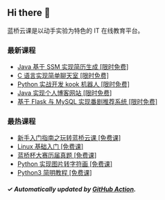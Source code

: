 ## Hi there 👋

蓝桥云课是以动手实验为特色的 IT 在线教育平台。

### 最新课程

<!-- LATEST:START -->
- [Java 基于 SSM 实现简历生成 [限时免费]](https://www.lanqiao.cn/courses/875/)
- [C 语言实现简单聊天室 [限时免费]](https://www.lanqiao.cn/courses/602/)
- [Python 实战开发 kook 机器人 [限时免费]](https://www.lanqiao.cn/courses/18797/)
- [Java 实现个人博客网站 [限时免费]](https://www.lanqiao.cn/courses/930/)
- [基于 Flask 与 MySQL 实现番剧推荐系统 [限时免费]](https://www.lanqiao.cn/courses/633/)
<!-- LATEST:END -->

### 最热课程

<!-- HOTEST:START -->
- [新手入门指南之玩转蓝桥云课 [免费课]](https://www.lanqiao.cn/courses/63/)
- [Linux 基础入门 [免费课]](https://www.lanqiao.cn/courses/1/)
- [蓝桥杯大赛历届真题 [免费课]](https://www.lanqiao.cn/courses/2786/)
- [Python 实现图片转字符画 [免费课]](https://www.lanqiao.cn/courses/370/)
- [Python3 简明教程 [免费课]](https://www.lanqiao.cn/courses/596/)
<!-- HOTEST:END -->

##### ✓ Automatically updated by [GitHub Action](https://github.com/lanqiao-courses/.github/actions/workflows/update.yml).
